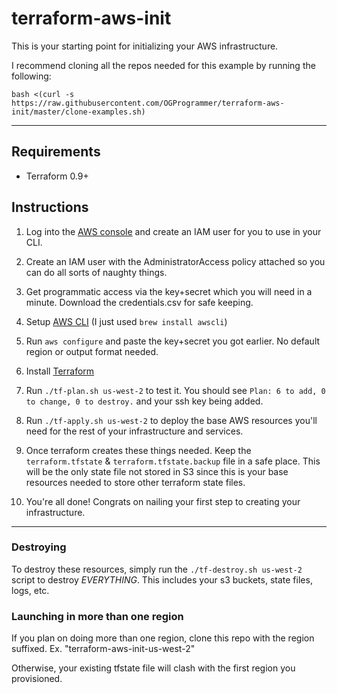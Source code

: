 # terraform-aws-init

This is your starting point for initializing your AWS infrastructure.

I recommend cloning all the repos needed for this example by running the following:

```
bash <(curl -s https://raw.githubusercontent.com/OGProgrammer/terraform-aws-init/master/clone-examples.sh)

```

---

## Requirements

* Terraform 0.9+

## Instructions

1. Log into the [AWS console](https://aws.amazon.com) and create an IAM user for you to use in your CLI.

2. Create an IAM user with the AdministratorAccess policy attached so you can do all sorts of naughty things.

3. Get programmatic access via the key+secret which you will need in a minute. Download the credentials.csv for safe keeping.

4. Setup [AWS CLI](http://docs.aws.amazon.com/cli/latest/userguide/installing.html) (I just used `brew install awscli`)

5. Run `aws configure` and paste the key+secret you got earlier. No default region or output format needed.

6. Install [Terraform](https://www.terraform.io/downloads.html)

7. Run `./tf-plan.sh us-west-2` to test it. You should see `Plan: 6 to add, 0 to change, 0 to destroy.` and your ssh key being added.

8. Run `./tf-apply.sh us-west-2` to deploy the base AWS resources you'll need for the rest of your infrastructure and services.

9. Once terraform creates these things needed. Keep the `terraform.tfstate` & `terraform.tfstate.backup` file in a safe place. This will be the only state file not stored in S3 since this is your base resources needed to store other terraform state files.

10. You're all done! Congrats on nailing your first step to creating your infrastructure.

---

### Destroying 
To destroy these resources, simply run the `./tf-destroy.sh us-west-2` script to destroy *EVERYTHING*. This includes your s3 buckets, state files, logs, etc.

### Launching in more than one region

If you plan on doing more than one region, clone this repo with the region suffixed. Ex. "terraform-aws-init-us-west-2"

Otherwise, your existing tfstate file will clash with the first region you provisioned.
